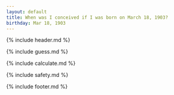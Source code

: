 ```yaml
---
layout: default
title: When was I conceived if I was born on March 18, 1903?
birthday: Mar 18, 1903
---
```


{% include header.md %}

{% include guess.md %}

{% include calculate.md %}

{% include safety.md %}

{% include footer.md %}



